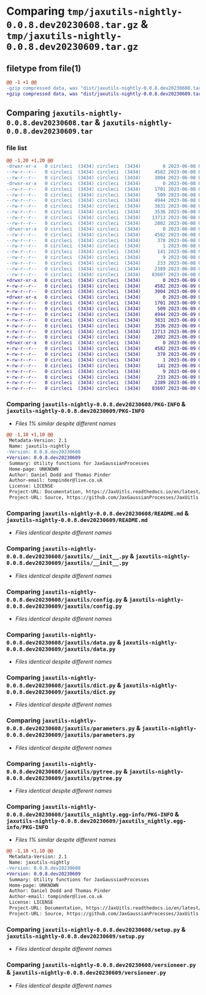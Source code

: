 # Comparing `tmp/jaxutils-nightly-0.0.8.dev20230608.tar.gz` & `tmp/jaxutils-nightly-0.0.8.dev20230609.tar.gz`

## filetype from file(1)

```diff
@@ -1 +1 @@
-gzip compressed data, was "dist/jaxutils-nightly-0.0.8.dev20230608.tar", last modified: Thu Jun  8 00:06:32 2023, max compression
+gzip compressed data, was "dist/jaxutils-nightly-0.0.8.dev20230609.tar", last modified: Fri Jun  9 00:06:32 2023, max compression
```

## Comparing `jaxutils-nightly-0.0.8.dev20230608.tar` & `jaxutils-nightly-0.0.8.dev20230609.tar`

### file list

```diff
@@ -1,20 +1,20 @@
-drwxr-xr-x   0 circleci  (3434) circleci  (3434)        0 2023-06-08 00:06:32.325196 jaxutils-nightly-0.0.8.dev20230608/
--rw-r--r--   0 circleci  (3434) circleci  (3434)     4582 2023-06-08 00:06:32.325196 jaxutils-nightly-0.0.8.dev20230608/PKG-INFO
--rw-r--r--   0 circleci  (3434) circleci  (3434)     3004 2023-06-08 00:06:26.000000 jaxutils-nightly-0.0.8.dev20230608/README.md
-drwxr-xr-x   0 circleci  (3434) circleci  (3434)        0 2023-06-08 00:06:32.325196 jaxutils-nightly-0.0.8.dev20230608/jaxutils/
--rw-r--r--   0 circleci  (3434) circleci  (3434)     1701 2023-06-08 00:06:26.000000 jaxutils-nightly-0.0.8.dev20230608/jaxutils/__init__.py
--rw-r--r--   0 circleci  (3434) circleci  (3434)      509 2023-06-08 00:06:32.325196 jaxutils-nightly-0.0.8.dev20230608/jaxutils/_version.py
--rw-r--r--   0 circleci  (3434) circleci  (3434)     4944 2023-06-08 00:06:26.000000 jaxutils-nightly-0.0.8.dev20230608/jaxutils/config.py
--rw-r--r--   0 circleci  (3434) circleci  (3434)     3831 2023-06-08 00:06:26.000000 jaxutils-nightly-0.0.8.dev20230608/jaxutils/data.py
--rw-r--r--   0 circleci  (3434) circleci  (3434)     3536 2023-06-08 00:06:26.000000 jaxutils-nightly-0.0.8.dev20230608/jaxutils/dict.py
--rw-r--r--   0 circleci  (3434) circleci  (3434)    13713 2023-06-08 00:06:26.000000 jaxutils-nightly-0.0.8.dev20230608/jaxutils/parameters.py
--rw-r--r--   0 circleci  (3434) circleci  (3434)     2802 2023-06-08 00:06:26.000000 jaxutils-nightly-0.0.8.dev20230608/jaxutils/pytree.py
-drwxr-xr-x   0 circleci  (3434) circleci  (3434)        0 2023-06-08 00:06:32.325196 jaxutils-nightly-0.0.8.dev20230608/jaxutils_nightly.egg-info/
--rw-r--r--   0 circleci  (3434) circleci  (3434)     4582 2023-06-08 00:06:32.000000 jaxutils-nightly-0.0.8.dev20230608/jaxutils_nightly.egg-info/PKG-INFO
--rw-r--r--   0 circleci  (3434) circleci  (3434)      378 2023-06-08 00:06:32.000000 jaxutils-nightly-0.0.8.dev20230608/jaxutils_nightly.egg-info/SOURCES.txt
--rw-r--r--   0 circleci  (3434) circleci  (3434)        1 2023-06-08 00:06:32.000000 jaxutils-nightly-0.0.8.dev20230608/jaxutils_nightly.egg-info/dependency_links.txt
--rw-r--r--   0 circleci  (3434) circleci  (3434)      141 2023-06-08 00:06:32.000000 jaxutils-nightly-0.0.8.dev20230608/jaxutils_nightly.egg-info/requires.txt
--rw-r--r--   0 circleci  (3434) circleci  (3434)        9 2023-06-08 00:06:32.000000 jaxutils-nightly-0.0.8.dev20230608/jaxutils_nightly.egg-info/top_level.txt
--rw-r--r--   0 circleci  (3434) circleci  (3434)      233 2023-06-08 00:06:32.325196 jaxutils-nightly-0.0.8.dev20230608/setup.cfg
--rw-r--r--   0 circleci  (3434) circleci  (3434)     2389 2023-06-08 00:06:26.000000 jaxutils-nightly-0.0.8.dev20230608/setup.py
--rw-r--r--   0 circleci  (3434) circleci  (3434)    83607 2023-06-08 00:06:26.000000 jaxutils-nightly-0.0.8.dev20230608/versioneer.py
+drwxr-xr-x   0 circleci  (3434) circleci  (3434)        0 2023-06-09 00:06:32.547958 jaxutils-nightly-0.0.8.dev20230609/
+-rw-r--r--   0 circleci  (3434) circleci  (3434)     4582 2023-06-09 00:06:32.547958 jaxutils-nightly-0.0.8.dev20230609/PKG-INFO
+-rw-r--r--   0 circleci  (3434) circleci  (3434)     3004 2023-06-09 00:06:26.000000 jaxutils-nightly-0.0.8.dev20230609/README.md
+drwxr-xr-x   0 circleci  (3434) circleci  (3434)        0 2023-06-09 00:06:32.551957 jaxutils-nightly-0.0.8.dev20230609/jaxutils/
+-rw-r--r--   0 circleci  (3434) circleci  (3434)     1701 2023-06-09 00:06:26.000000 jaxutils-nightly-0.0.8.dev20230609/jaxutils/__init__.py
+-rw-r--r--   0 circleci  (3434) circleci  (3434)      509 2023-06-09 00:06:32.551957 jaxutils-nightly-0.0.8.dev20230609/jaxutils/_version.py
+-rw-r--r--   0 circleci  (3434) circleci  (3434)     4944 2023-06-09 00:06:26.000000 jaxutils-nightly-0.0.8.dev20230609/jaxutils/config.py
+-rw-r--r--   0 circleci  (3434) circleci  (3434)     3831 2023-06-09 00:06:26.000000 jaxutils-nightly-0.0.8.dev20230609/jaxutils/data.py
+-rw-r--r--   0 circleci  (3434) circleci  (3434)     3536 2023-06-09 00:06:26.000000 jaxutils-nightly-0.0.8.dev20230609/jaxutils/dict.py
+-rw-r--r--   0 circleci  (3434) circleci  (3434)    13713 2023-06-09 00:06:26.000000 jaxutils-nightly-0.0.8.dev20230609/jaxutils/parameters.py
+-rw-r--r--   0 circleci  (3434) circleci  (3434)     2802 2023-06-09 00:06:26.000000 jaxutils-nightly-0.0.8.dev20230609/jaxutils/pytree.py
+drwxr-xr-x   0 circleci  (3434) circleci  (3434)        0 2023-06-09 00:06:32.547958 jaxutils-nightly-0.0.8.dev20230609/jaxutils_nightly.egg-info/
+-rw-r--r--   0 circleci  (3434) circleci  (3434)     4582 2023-06-09 00:06:32.000000 jaxutils-nightly-0.0.8.dev20230609/jaxutils_nightly.egg-info/PKG-INFO
+-rw-r--r--   0 circleci  (3434) circleci  (3434)      378 2023-06-09 00:06:32.000000 jaxutils-nightly-0.0.8.dev20230609/jaxutils_nightly.egg-info/SOURCES.txt
+-rw-r--r--   0 circleci  (3434) circleci  (3434)        1 2023-06-09 00:06:32.000000 jaxutils-nightly-0.0.8.dev20230609/jaxutils_nightly.egg-info/dependency_links.txt
+-rw-r--r--   0 circleci  (3434) circleci  (3434)      141 2023-06-09 00:06:32.000000 jaxutils-nightly-0.0.8.dev20230609/jaxutils_nightly.egg-info/requires.txt
+-rw-r--r--   0 circleci  (3434) circleci  (3434)        9 2023-06-09 00:06:32.000000 jaxutils-nightly-0.0.8.dev20230609/jaxutils_nightly.egg-info/top_level.txt
+-rw-r--r--   0 circleci  (3434) circleci  (3434)      233 2023-06-09 00:06:32.551957 jaxutils-nightly-0.0.8.dev20230609/setup.cfg
+-rw-r--r--   0 circleci  (3434) circleci  (3434)     2389 2023-06-09 00:06:26.000000 jaxutils-nightly-0.0.8.dev20230609/setup.py
+-rw-r--r--   0 circleci  (3434) circleci  (3434)    83607 2023-06-09 00:06:26.000000 jaxutils-nightly-0.0.8.dev20230609/versioneer.py
```

### Comparing `jaxutils-nightly-0.0.8.dev20230608/PKG-INFO` & `jaxutils-nightly-0.0.8.dev20230609/PKG-INFO`

 * *Files 1% similar despite different names*

```diff
@@ -1,10 +1,10 @@
 Metadata-Version: 2.1
 Name: jaxutils-nightly
-Version: 0.0.8.dev20230608
+Version: 0.0.8.dev20230609
 Summary: Utility functions for JaxGaussianProcesses
 Home-page: UNKNOWN
 Author: Daniel Dodd and Thomas Pinder
 Author-email: tompinder@live.co.uk
 License: LICENSE
 Project-URL: Documentation, https://JaxUitls.readthedocs.io/en/latest/
 Project-URL: Source, https://github.com/JaxGaussianProcesses/JaxUitls
```

### Comparing `jaxutils-nightly-0.0.8.dev20230608/README.md` & `jaxutils-nightly-0.0.8.dev20230609/README.md`

 * *Files identical despite different names*

### Comparing `jaxutils-nightly-0.0.8.dev20230608/jaxutils/__init__.py` & `jaxutils-nightly-0.0.8.dev20230609/jaxutils/__init__.py`

 * *Files identical despite different names*

### Comparing `jaxutils-nightly-0.0.8.dev20230608/jaxutils/config.py` & `jaxutils-nightly-0.0.8.dev20230609/jaxutils/config.py`

 * *Files identical despite different names*

### Comparing `jaxutils-nightly-0.0.8.dev20230608/jaxutils/data.py` & `jaxutils-nightly-0.0.8.dev20230609/jaxutils/data.py`

 * *Files identical despite different names*

### Comparing `jaxutils-nightly-0.0.8.dev20230608/jaxutils/dict.py` & `jaxutils-nightly-0.0.8.dev20230609/jaxutils/dict.py`

 * *Files identical despite different names*

### Comparing `jaxutils-nightly-0.0.8.dev20230608/jaxutils/parameters.py` & `jaxutils-nightly-0.0.8.dev20230609/jaxutils/parameters.py`

 * *Files identical despite different names*

### Comparing `jaxutils-nightly-0.0.8.dev20230608/jaxutils/pytree.py` & `jaxutils-nightly-0.0.8.dev20230609/jaxutils/pytree.py`

 * *Files identical despite different names*

### Comparing `jaxutils-nightly-0.0.8.dev20230608/jaxutils_nightly.egg-info/PKG-INFO` & `jaxutils-nightly-0.0.8.dev20230609/jaxutils_nightly.egg-info/PKG-INFO`

 * *Files 1% similar despite different names*

```diff
@@ -1,10 +1,10 @@
 Metadata-Version: 2.1
 Name: jaxutils-nightly
-Version: 0.0.8.dev20230608
+Version: 0.0.8.dev20230609
 Summary: Utility functions for JaxGaussianProcesses
 Home-page: UNKNOWN
 Author: Daniel Dodd and Thomas Pinder
 Author-email: tompinder@live.co.uk
 License: LICENSE
 Project-URL: Documentation, https://JaxUitls.readthedocs.io/en/latest/
 Project-URL: Source, https://github.com/JaxGaussianProcesses/JaxUitls
```

### Comparing `jaxutils-nightly-0.0.8.dev20230608/setup.py` & `jaxutils-nightly-0.0.8.dev20230609/setup.py`

 * *Files identical despite different names*

### Comparing `jaxutils-nightly-0.0.8.dev20230608/versioneer.py` & `jaxutils-nightly-0.0.8.dev20230609/versioneer.py`

 * *Files identical despite different names*

